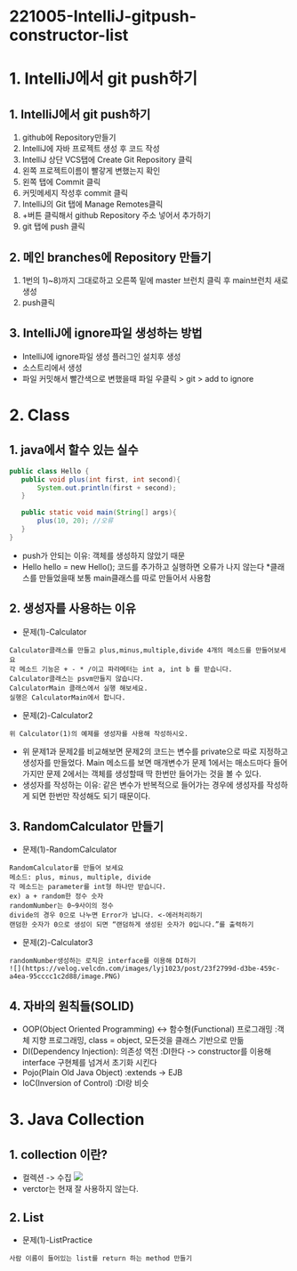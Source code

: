 # 221005-IntelliJ-gitpush-constructor-list

# 1. IntelliJ에서 git push하기
## 1. IntelliJ에서 git push하기
 1) github에 Repository만들기
 2) IntelliJ에 자바 프로젝트 생성 후 코드 작성
 3) IntelliJ 상단 VCS탭에 Create Git Repository 클릭
 4) 왼쪽 프로젝트이름이 빨갛게 변했는지 확인
 5) 왼쪽 탭에 Commit 클릭
 6) 커밋메세지 작성후 commit 클릭
 7) IntelliJ의 Git 탭에 Manage Remotes클릭
 8) +버튼 클릭해서 github Repository 주소 넣어서 추가하기
 9) git 탭에 push 클릭

## 2. 메인 branches에 Repository 만들기
 1) 1번의 1)~8)까지 그대로하고 오른쪽 밑에 master 브런치 클릭 후 main브런치 새로 생성
 2) push클릭

## 3. IntelliJ에 ignore파일 생성하는 방법
 - IntelliJ에 ignore파일 생성 플러그인 설치후 생성
 - 소스트리에서 생성
 - 파일 커밋해서 빨간색으로 변했을때 파일 우클릭 > git > add to ignore
 
# 2. Class
## 1. java에서 할수 있는 실수
 ```java
 public class Hello {
    public void plus(int first, int second){
        System.out.println(first + second);
    }
    
    public static void main(String[] args){
        plus(10, 20); //오류
    }
}
 ```
 - push가 안되는 이유: 객체를 생성하지 않았기 때문
 - Hello hello = new Hello(); 코드를 추가하고 실행하면 오류가 나지 않는다
 *클래스를 만들었을때 보통 main클래스를 따로 만들어서 사용함
 
## 2. 생성자를 사용하는 이유
- 문제(1)-Calculator
```
Calculator클래스를 만들고 plus,minus,multiple,divide 4개의 메소드를 만들어보세요
각 메소드 기능은 + - * /이고 파라메터는 int a, int b 를 받습니다.
Calculator클래스는 psvm만들지 않습니다.
CalculatorMain 클래스에서 실행 해보세요.
실행은 CalculatorMain에서 합니다.
```

 - 문제(2)-Calculator2
 ```
위 Calculator(1)의 예제를 생성자를 사용해 작성하시오.
```
- 위 문제1과 문제2를 비교해보면 문제2의 코드는 변수를 private으로 따로 지정하고 생성자를 만들었다. Main 메소드를 보면 매개변수가 문제 1에서는 매소드마다 들어가지만 문제 2에서는 객체를 생성할때 딱 한번만 들어가는 것을 볼 수 있다.
- 생성자를 작성하는 이유: 같은 변수가 반복적으로 들어가는 경우에 생성자를 작성하게 되면 한번만 작성해도 되기 때문이다.

## 3. RandomCalculator 만들기
- 문제(1)-RandomCalculator
```
RandomCalculator를 만들어 보세요
메소드: plus, minus, multiple, divide
각 메소드는 parameter를 int형 하나만 받습니다.
ex) a + random한 정수 숫자
randomNumber는 0~9사이의 정수
divide의 경우 0으로 나누면 Error가 납니다. <-에러처리하기
랜덤한 숫자가 0으로 생성이 되면 “랜덤하게 생성된 숫자가 0입니다.”를 출력하기
```
- 문제(2)-Calculator3
```
randomNumber생성하는 로직은 interface를 이용해 DI하기
![](https://velog.velcdn.com/images/lyj1023/post/23f2799d-d3be-459c-a4ea-95cccc1c2d88/image.PNG)
```

## 4. 자바의 원칙들(SOLID)
- OOP(Object Oriented Programming) <-> 함수형(Functional) 프로그래밍
   :객체 지향 프로그래밍, class = object, 모든것을 클래스 기반으로 만듦
- DI(Dependency Injection): 의존성 역전
  :DI한다 -> constructor를 이용해 interface 구현체를 넘겨서 초기화 시킨다
- Pojo(Plain Old Java Object)
  :extends -> EJB
- IoC(Inversion of Control)
  :DI랑 비슷

# 3. Java Collection
## 1. collection 이란?
- 컬렉션 -> 수집
![](https://velog.velcdn.com/images/lyj1023/post/1b44224b-1dfd-427c-b94e-fb8c6bb77c1c/image.png)
- verctor는 현재 잘 사용하지 않는다.

## 2. List
- 문제(1)-ListPractice
```
사람 이름이 들어있는 list를 return 하는 method 만들기
```
